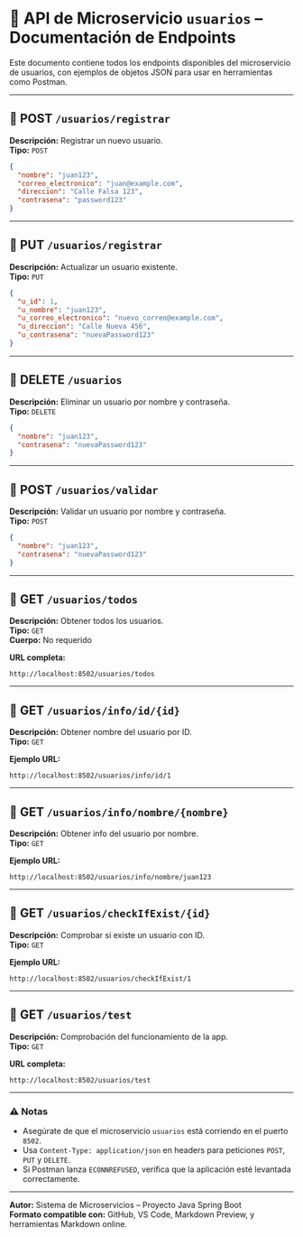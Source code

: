 
# 📄 API de Microservicio `usuarios` – Documentación de Endpoints

Este documento contiene todos los endpoints disponibles del microservicio de usuarios, con ejemplos de objetos JSON para usar en herramientas como Postman.

---

## 🔹 POST `/usuarios/registrar`
**Descripción:** Registrar un nuevo usuario.  
**Tipo:** `POST`

```json
{
  "nombre": "juan123",
  "correo_electronico": "juan@example.com",
  "direccion": "Calle Falsa 123",
  "contrasena": "password123"
}
```

---

## 🔹 PUT `/usuarios/registrar`
**Descripción:** Actualizar un usuario existente.  
**Tipo:** `PUT`

```json
{
  "u_id": 1,
  "u_nombre": "juan123",
  "u_correo_electronico": "nuevo_correo@example.com",
  "u_direccion": "Calle Nueva 456",
  "u_contrasena": "nuevaPassword123"
}
```

---

## 🔹 DELETE `/usuarios`
**Descripción:** Eliminar un usuario por nombre y contraseña.  
**Tipo:** `DELETE`

```json
{
  "nombre": "juan123",
  "contrasena": "nuevaPassword123"
}
```

---

## 🔹 POST `/usuarios/validar`
**Descripción:** Validar un usuario por nombre y contraseña.  
**Tipo:** `POST`

```json
{
  "nombre": "juan123",
  "contrasena": "nuevaPassword123"
}
```

---

## 🔹 GET `/usuarios/todos`
**Descripción:** Obtener todos los usuarios.  
**Tipo:** `GET`  
**Cuerpo:** No requerido

**URL completa:**  
```
http://localhost:8502/usuarios/todos
```

---

## 🔹 GET `/usuarios/info/id/{id}`
**Descripción:** Obtener nombre del usuario por ID.  
**Tipo:** `GET`

**Ejemplo URL:**  
```
http://localhost:8502/usuarios/info/id/1
```

---

## 🔹 GET `/usuarios/info/nombre/{nombre}`
**Descripción:** Obtener info del usuario por nombre.  
**Tipo:** `GET`

**Ejemplo URL:**  
```
http://localhost:8502/usuarios/info/nombre/juan123
```

---

## 🔹 GET `/usuarios/checkIfExist/{id}`
**Descripción:** Comprobar si existe un usuario con ID.  
**Tipo:** `GET`

**Ejemplo URL:**  
```
http://localhost:8502/usuarios/checkIfExist/1
```

---

## 🔹 GET `/usuarios/test`
**Descripción:** Comprobación del funcionamiento de la app.  
**Tipo:** `GET`

**URL completa:**  
```
http://localhost:8502/usuarios/test
```

---

### ⚠️ Notas

- Asegúrate de que el microservicio `usuarios` está corriendo en el puerto `8502`.
- Usa `Content-Type: application/json` en headers para peticiones `POST`, `PUT` y `DELETE`.
- Si Postman lanza `ECONNREFUSED`, verifica que la aplicación esté levantada correctamente.

---

**Autor:** Sistema de Microservicios – Proyecto Java Spring Boot  
**Formato compatible con:** GitHub, VS Code, Markdown Preview, y herramientas Markdown online.

